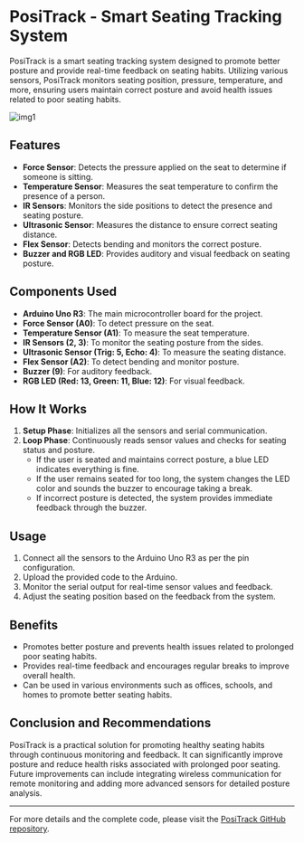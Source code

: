 # PosiTrack - Smart Seating Tracking System

PosiTrack is a smart seating tracking system designed to promote better posture and provide real-time feedback on seating habits. Utilizing various sensors, PosiTrack monitors seating position, pressure, temperature, and more, ensuring users maintain correct posture and avoid health issues related to poor seating habits.

![img1](https://github.com/ErsinAgirman/PosiTrack/assets/117252660/9d097ede-b81a-458b-9467-90a19ab2b6ea)

## Features
- **Force Sensor**: Detects the pressure applied on the seat to determine if someone is sitting.
- **Temperature Sensor**: Measures the seat temperature to confirm the presence of a person.
- **IR Sensors**: Monitors the side positions to detect the presence and seating posture.
- **Ultrasonic Sensor**: Measures the distance to ensure correct seating distance.
- **Flex Sensor**: Detects bending and monitors the correct posture.
- **Buzzer and RGB LED**: Provides auditory and visual feedback on seating posture.

## Components Used
- **Arduino Uno R3**: The main microcontroller board for the project.
- **Force Sensor (A0)**: To detect pressure on the seat.
- **Temperature Sensor (A1)**: To measure the seat temperature.
- **IR Sensors (2, 3)**: To monitor the seating posture from the sides.
- **Ultrasonic Sensor (Trig: 5, Echo: 4)**: To measure the seating distance.
- **Flex Sensor (A2)**: To detect bending and monitor posture.
- **Buzzer (9)**: For auditory feedback.
- **RGB LED (Red: 13, Green: 11, Blue: 12)**: For visual feedback.

## How It Works
1. **Setup Phase**: Initializes all the sensors and serial communication.
2. **Loop Phase**: Continuously reads sensor values and checks for seating status and posture.
   - If the user is seated and maintains correct posture, a blue LED indicates everything is fine.
   - If the user remains seated for too long, the system changes the LED color and sounds the buzzer to encourage taking a break.
   - If incorrect posture is detected, the system provides immediate feedback through the buzzer.

## Usage
1. Connect all the sensors to the Arduino Uno R3 as per the pin configuration.
2. Upload the provided code to the Arduino.
3. Monitor the serial output for real-time sensor values and feedback.
4. Adjust the seating position based on the feedback from the system.

## Benefits
- Promotes better posture and prevents health issues related to prolonged poor seating habits.
- Provides real-time feedback and encourages regular breaks to improve overall health.
- Can be used in various environments such as offices, schools, and homes to promote better seating habits.

## Conclusion and Recommendations
PosiTrack is a practical solution for promoting healthy seating habits through continuous monitoring and feedback. It can significantly improve posture and reduce health risks associated with prolonged poor seating. Future improvements can include integrating wireless communication for remote monitoring and adding more advanced sensors for detailed posture analysis.

---

For more details and the complete code, please visit the [PosiTrack GitHub repository](https://github.com/ErsinAgirman/PosiTrack).

